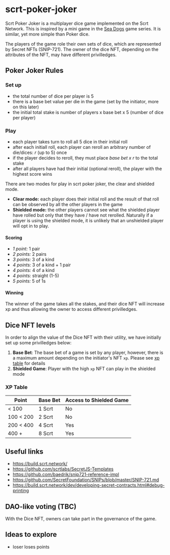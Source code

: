 # scrt-poker-joker

Scrt Poker Joker is a multiplayer dice game implemented on the Scrt Network.
This is inspired by a mini game in the [Sea Dogs] game series.
It is similar, yet more simple than Poker dice.

The players of the game role their own sets of dice, which are represented by Secret NFTs (SNIP-721).
The owner of the dice NFT, depending on the attributes of the NFT, may have different privilledges.

[Sea Dogs]: https://www.gamepressure.com/games/sea-dogs-to-each-his-own/ze52a6

## Poker Joker Rules

### Set up

- the total number of dice per player is 5
- there is a base bet value per die in the game (set by the initiator, more on this later)
- the initial total stake is number of players x base bet x 5 (number of dice per player)

### Play

- each player takes turn to roll all 5 dice in their initial roll
- after each initiall roll, each player can reroll an arbitrary number of die/dices: _r_ (up to 5) once
- if the player decides to reroll, they must place _base bet x r_ to the total stake
- after all players have had their initial (optional reroll), the player with the highest score wins

There are two modes for play in scrt poker joker, the clear and shielded mode.

- **Clear mode:** each player does their initial roll and the result of that roll can be observed by all the other players in the game
- **Shielded mode:** the other players cannot see what the shielded player have rolled but only that they have / have not rerolled.
Naturally if a player is using the shielded mode, it is unlikely that an unshielded player will opt in to play.

#### Scoring

- *1 point:* 1 pair
- *2 points:* 2 pairs
- *3 points:* 3 of a kind
- *4 points:* 3 of a kind + 1 pair
- *4 points:* 4 of a kind
- *4 points:* straight (1-5)
- *5 points:* 5 of 1s 

#### Winning

The winner of the game takes all the stakes,
and their dice NFT will increase xp and thus allowing the owner to access different privilledges.

## Dice NFT levels

In order to align the value of the Dice NFT with their utility, we have initially set up some privilledges below:

1. **Base Bet**: The base bet of a game is set by any player, however, there is a maximum amount depending on the initiator's NFT `xp`. Please see [xp table] for details
2. **Shielded Game**: Player with the high `xp` NFT can play in the shielded mode

[xp table]: (xp-table)

### XP Table

| Point | Base Bet | Access to Shielded Game |
| ----- | ------   | -------       |
| < 100 | 1 Scrt   | No            |
| 100 < 200 | 2 Scrt   | No            |
| 200 < 400 | 4 Scrt   | Yes |
| 400 + | 8 Scrt   | Yes |


## Useful links

- https://build.scrt.network/
- https://github.com/scrtlabs/SecretJS-Templates
- https://github.com/baedrik/snip721-reference-impl
- https://github.com/SecretFoundation/SNIPs/blob/master/SNIP-721.md
- https://build.scrt.network/dev/developing-secret-contracts.html#debug-printing


## DAO-like voting (TBC)
With the Dice NFT, owners can take part in the governance of the game.


## Ideas to explore
- loser loses points

